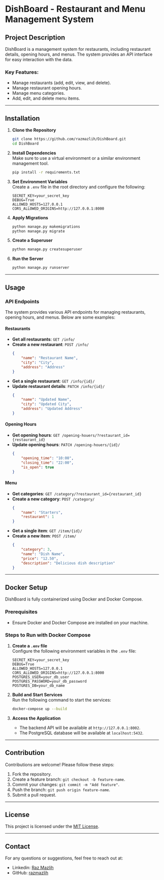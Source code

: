 
# DishBoard - Restaurant and Menu Management System

## Project Description

DishBoard is a management system for restaurants, including restaurant details, opening hours, and menus. The system provides an API interface for easy interaction with the data.

### Key Features:
- Manage restaurants (add, edit, view, and delete).
- Manage restaurant opening hours.
- Manage menu categories.
- Add, edit, and delete menu items.

---

## Installation

1. **Clone the Repository**  
   ```bash
   git clone https://github.com/razmazlih/DishBoard.git
   cd DishBoard
   ```

2. **Install Dependencies**  
   Make sure to use a virtual environment or a similar environment management tool.  
   ```bash
   pip install -r requirements.txt
   ```

3. **Set Environment Variables**  
   Create a `.env` file in the root directory and configure the following:
   ```
   SECRET_KEY=your_secret_key
   DEBUG=True
   ALLOWED_HOSTS=127.0.0.1
   CORS_ALLOWED_ORIGINS=http://127.0.0.1:8000
   ```

4. **Apply Migrations**  
   ```bash
   python manage.py makemigrations
   python manage.py migrate
   ```

5. **Create a Superuser**  
   ```bash
   python manage.py createsuperuser
   ```

6. **Run the Server**  
   ```bash
   python manage.py runserver
   ```

---

## Usage

### API Endpoints

The system provides various API endpoints for managing restaurants, opening hours, and menus. Below are some examples:

#### Restaurants
- **Get all restaurants**: `GET /info/`
- **Create a new restaurant**: `POST /info/`
  ```json
  {
      "name": "Restaurant Name",
      "city": "City",
      "address": "Address"
  }
  ```
- **Get a single restaurant**: `GET /info/{id}/`
- **Update restaurant details**: `PATCH /info/{id}/`
  ```json
  {
      "name": "Updated Name",
      "city": "Updated City",
      "address": "Updated Address"
  }
  ```

#### Opening Hours
- **Get opening hours**: `GET /opening-houers/?restaurant_id={restaurant_id}`
- **Update opening hours**: `PATCH /opening-houers/{id}/`
  ```json
  {
      "opening_time": "10:00",
      "closing_time": "22:00",
      "is_open": true
  }
  ```

#### Menu
- **Get categories**: `GET /category/?restaurant_id={restaurant_id}`
- **Create a new category**: `POST /category/`
  ```json
  {
      "name": "Starters",
      "restaurant": 1
  }
  ```
- **Get a single item**: `GET /item/{id}/`
- **Create a new item**: `POST /item/`
  ```json
  {
      "category": 3,
      "name": "Dish Name",
      "price": "12.50",
      "description": "Delicious dish description"
  }
  ```

---

## Docker Setup

DishBoard is fully containerized using Docker and Docker Compose.

### Prerequisites
- Ensure Docker and Docker Compose are installed on your machine.

### Steps to Run with Docker Compose
1. **Create a `.env` file**  
   Configure the following environment variables in the `.env` file:
   ```
   SECRET_KEY=your_secret_key
   DEBUG=True
   ALLOWED_HOSTS=127.0.0.1
   CORS_ALLOWED_ORIGINS=http://127.0.0.1:8000
   POSTGRES_USER=your_db_user
   POSTGRES_PASSWORD=your_db_password
   POSTGRES_DB=your_db_name
   ```

2. **Build and Start Services**  
   Run the following command to start the services:
   ```bash
   docker-compose up --build
   ```

3. **Access the Application**  
   - The backend API will be available at `http://127.0.0.1:8002`.
   - The PostgreSQL database will be available at `localhost:5432`.

---

## Contribution

Contributions are welcome! Please follow these steps:
1. Fork the repository.
2. Create a feature branch: `git checkout -b feature-name`.
3. Commit your changes: `git commit -m "Add feature"`.
4. Push the branch: `git push origin feature-name`.
5. Submit a pull request.

---

## License

This project is licensed under the [MIT License](LICENSE).

---

## Contact

For any questions or suggestions, feel free to reach out at:
- Linkedin: [Raz Mazlih](https://www.linkedin.com/in/raz-mazlih)
- GitHub: [razmazlih](https://github.com/razmazlih)
